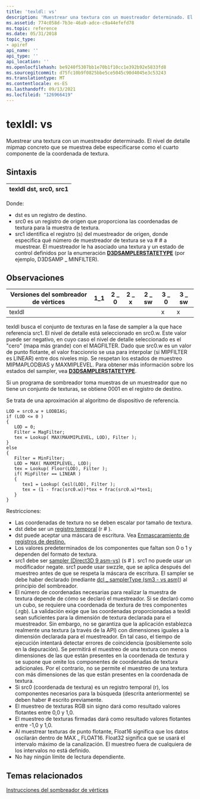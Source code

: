 ```yaml
---
title: 'texldl: vs'
description: 'Muestrear una textura con un muestreador determinado. El nivel de detalle mipmap concreto que se muestrea debe especificarse como el cuarto componente de la coordenada de textura. | texldl: vs'
ms.assetid: 774c058d-7b3e-46a9-adce-c9a44efefd78
ms.topic: reference
ms.date: 05/31/2018
topic_type:
- apiref
api_name: ''
api_type: ''
api_location: ''
ms.openlocfilehash: be9240f5307bb1e70b1f10cc1e392b92e5833fd8
ms.sourcegitcommit: d75fc10b9f0825bbe5ce5045c90d4045e3c53243
ms.translationtype: MT
ms.contentlocale: es-ES
ms.lasthandoff: 09/13/2021
ms.locfileid: "126966419"
---
```

# <a name="texldl---vs"></a>texldl: vs

Muestrear una textura con un muestreador determinado. El nivel de detalle mipmap concreto que se muestrea debe especificarse como el cuarto componente de la coordenada de textura.

## <a name="syntax"></a>Sintaxis



| texldl dst, src0, src1 |
|------------------------|



 

Donde:

-   dst es un registro de destino.
-   src0 es un registro de origen que proporciona las coordenadas de textura para la muestra de textura.
-   src1 identifica el registro (s) del muestreador de origen, donde especifica qué número de muestreador de textura se va \# \# a muestrear. El muestreador le ha asociado una textura y un estado de control definidos por la enumeración [**D3DSAMPLERSTATETYPE**](/windows/desktop/direct3d9/d3dsamplerstatetype) (por ejemplo, D3DSAMP \_ MINFILTER).

## <a name="remarks"></a>Observaciones



| Versiones del sombreador de vértices | 1\_1 | 2 \_ 0 | 2 \_ x | 2 \_ sw | 3 \_ 0 | 3 \_ sw |
|------------------------|------|------|------|-------|------|-------|
| texldl                 |      |      |      |       | x    | x     |



 

texldl busca el conjunto de texturas en la fase de sampler a la que hace referencia src1. El nivel de detalle está seleccionado en src0.w. Este valor puede ser negativo, en cuyo caso el nivel de detalle seleccionado es el "cero" (mapa más grande) con el MAGFILTER. Dado que src0.w es un valor de punto flotante, el valor fraccionrio se usa para interpolar (si MIPFILTER es LINEAR) entre dos niveles mip. Se respetan los estados de muestreo MIPMAPLODBIAS y MAXMIPLEVEL. Para obtener más información sobre los estados del sampler, vea [**D3DSAMPLERSTATETYPE**](/windows/desktop/direct3d9/d3dsamplerstatetype).

Si un programa de sombreador toma muestras de un muestreador que no tiene un conjunto de texturas, se obtiene 0001 en el registro de destino.

Se trata de una aproximación al algoritmo de dispositivo de referencia.


```
LOD = src0.w + LODBIAS;
if (LOD <= 0 )
{
   LOD = 0;
   Filter = MagFilter;
   tex = Lookup( MAX(MAXMIPLEVEL, LOD), Filter );
}
else
{
   Filter = MinFilter;
   LOD = MAX( MAXMIPLEVEL, LOD);
   tex = Lookup( Floor(LOD), Filter );
   if( MipFilter == LINEAR )
   {
      tex1 = Lookup( Ceil(LOD), Filter );                        
      tex = (1 - frac(src0.w))*tex + frac(src0.w)*tex1;
   }
}
```



Restricciones:

-   Las coordenadas de textura no se deben escalar por tamaño de textura.
-   dst debe ser un [registro temporal](dx9-graphics-reference-asm-vs-registers-temporary.md) (r \# ).
-   dst puede aceptar una máscara de escritura. Vea [Enmascaramiento de registros de destino.](dx9-graphics-reference-asm-vs-registers-modifiers-masking.md)
-   Los valores predeterminados de los componentes que faltan son 0 o 1 y dependen del formato de textura.
-   src1 debe ser [sampler (Direct3D 9 asm-vs)](dx9-graphics-reference-asm-vs-registers-sampler.md) (s \# ). src1 no puede usar un modificador negate. src1 puede usar swzzle, que se aplica después del muestreo antes de que se respeta la máscara de escritura. El sampler se debe haber declarado (mediante [dcl \_ samplerType (sm3 - vs asm)](dcl-samplertype---vs.md)) al principio del sombreador.
-   El número de coordenadas necesarias para realizar la muestra de textura depende de cómo se declaró el muestreador. Si se declaró como un cubo, se requiere una coordenada de textura de tres componentes (.rgb). La validación exige que las coordenadas proporcionadas a texldl sean suficientes para la dimensión de textura declarada para el muestreador. Sin embargo, no se garantiza que la aplicación establezca realmente una textura (a través de la API) con dimensiones iguales a la dimensión declarada para el muestreador. En tal caso, el tiempo de ejecución intentará detectar errores de coincidencia (posiblemente solo en la depuración). Se permitirá el muestreo de una textura con menos dimensiones de las que están presentes en la coordenada de textura y se supone que omite los componentes de coordenadas de textura adicionales. Por el contrario, no se permite el muestreo de una textura con más dimensiones de las que están presentes en la coordenada de textura.
-   Si src0 (coordenada [](dx9-graphics-reference-asm-vs-registers-temporary.md) de textura) es un registro temporal (r), los componentes necesarios para la búsqueda (descrita anteriormente) se deben haber \# escrito previamente.
-   El muestreo de texturas RGB sin signo dará como resultado valores flotantes entre 0,0 y 1,0.
-   El muestreo de texturas firmadas dará como resultado valores flotantes entre -1,0 y 1,0.
-   Al muestrear texturas de punto flotante, Float16 significa que los datos oscilarán dentro de MAX \_ FLOAT16. Float32 significa que se usará el intervalo máximo de la canalización. El muestreo fuera de cualquiera de los intervalos no está definido.
-   No hay ningún límite de lectura dependiente.

## <a name="related-topics"></a>Temas relacionados

<dl> <dt>

[Instrucciones del sombreador de vértices](dx9-graphics-reference-asm-vs-instructions.md)
</dt> </dl>

 

 
